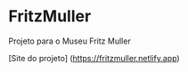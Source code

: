 # FritzMuller
Projeto para o Museu Fritz Muller


[Site do projeto] (https://fritzmuller.netlify.app)
